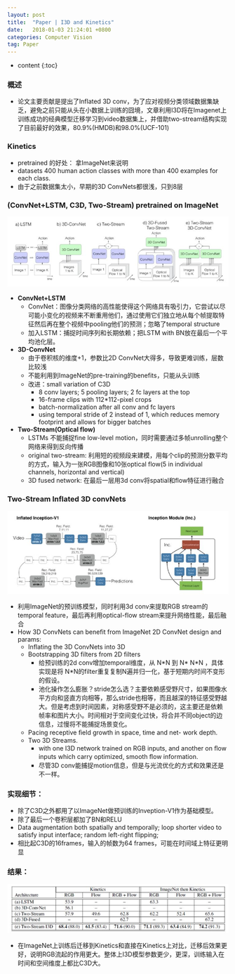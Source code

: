 ```yaml
---
layout: post
title:  "Paper | I3D and Kinetics"
date:   2018-01-03 21:24:01 +0800
categories: Computer Vision
tag: Paper
---
```


* content
{:toc}


### 概述
  - 论文主要贡献是提出了Inflated 3D conv，为了应对视频分类领域数据集缺乏，避免之前只能从头在小数据上训练的囧境，文章利用I3D将在Imagenet上训练成功的经典模型迁移学习到video数据集上，并借助two-stream结构实现了目前最好的效果，80.9%(HMDB)和98.0%(UCF-101)

### Kinetics
  - pretrained 的好处： 拿ImageNet来说明
  - datasets 400 human action classes with more than 400 examples for each class. 
  - 由于之前数据集太小，早期的3D ConvNets都很浅，只到8层

### (ConvNet+LSTM, C3D, Two-Stream) pretrained on ImageNet

![model2](./image/I3D/model2.jpg)

  - **ConvNet+LSTM**
    - ConvNet：图像分类网络的高性能使得这个网络具有吸引力，它尝试以尽可能小变化的视频来不断重用他们，通过使用它们独立地从每个帧提取特征然后再在整个视频中pooling他们的预测；忽略了temporal structure
    - 加入LSTM：捕捉时间序列和长期依赖；把LSTM with BN放在最后一个平均池化层。
  - **3D-ConvNet**
    - 由于卷积核的维度+1，参数比2D ConvNet大得多，导致更难训练，层数比较浅
    - 不能利用到ImageNet的pre-training的benefits，只能从头训练
    - 改进：small variation of C3D
      - 8 conv layers; 5 pooling layers; 2 fc layers at the top
      - 16-frame clips with 112*112-pixel crops
      - batch-normalization after all conv and fc layers
      - using temporal stride of 2 instead of 1, which reduces memory footprint and allows for bigger batches
  - **Two-Stream(Optical flow)**
    - LSTMs 不能捕捉fine low-level motion，同时需要通过多帧unrolling整个网络来得到反向传播
    - original two-stream: 利用短的视频段来建模，用每个clip的预测分数平均的方式，输入为一张RGB图像和10张optical flow(5 in individual channels, horizontal and vertical)
    - 3D fused network: 在最后一层用3d conv将spatial和flow特征进行融合
### Two-Stream Inflated 3D convNets

![model](./image/I3D/model.jpg)

  - 利用ImageNet的预训练模型，同时利用3d conv来提取RGB stream的temporal feature，最后再利用optical-flow stream来提升网络性能，最后融合
  - How 3D ConvNets can benefit from ImageNet 2D ConvNet design and params:
    - Inflating the 3D ConvNets into 3D
    - Bootstrapping 3D filters from 2D filters
      - 给预训练的2d conv增加temporal维度，从 N\*N 到 N\* N\*N ，具体实现是将 N\*N的filter重复复制N遍并归一化，基于短期内时间不变形的假设。
      - 池化操作怎么膨胀？stride怎么选？主要依赖感受野尺寸，如果图像水平方向和竖直方向相等，那么stride也相等，而且越深的特征感受野越大。但是考虑到时间因素，对称感受野不是必须的，这主要还是依赖帧率和图片大小。时间相对于空间变化过快，将合并不同object的边信息，过慢将不能捕捉场景变化。
    - Pacing receptive ﬁeld growth in space, time and net- work depth.
    - Two 3D Streams.
      - with one I3D network trained on RGB inputs, and another on ﬂow inputs which carry optimized, smooth ﬂow information.
      - 尽管3D conv能捕捉motion信息，但是与光流优化的方式和效果还是不一样。

### 实现细节：

  - 除了C3D之外都用了以ImageNet做预训练的Inveption-V1作为基础模型。
  - 除了最后一个卷积层都加了BN和RELU
  - Data augmentation both spatially and temporally; loop shorter video to satisfy input interface; random left-right flipping; 
  - 相比起C3D的16frames，输入的帧数为64 frames，可能在时间域上特征更明显

### 结果：

![result1](./image/I3D/result1.jpg)

  - 在ImageNet上训练后迁移到Kinetics和直接在Kinetics上对比，迁移后效果更好，说明RGB流起的作用更大。整体上I3D模型参数更少，更深，训练输入在时间和空间维度上都比C3D大。
